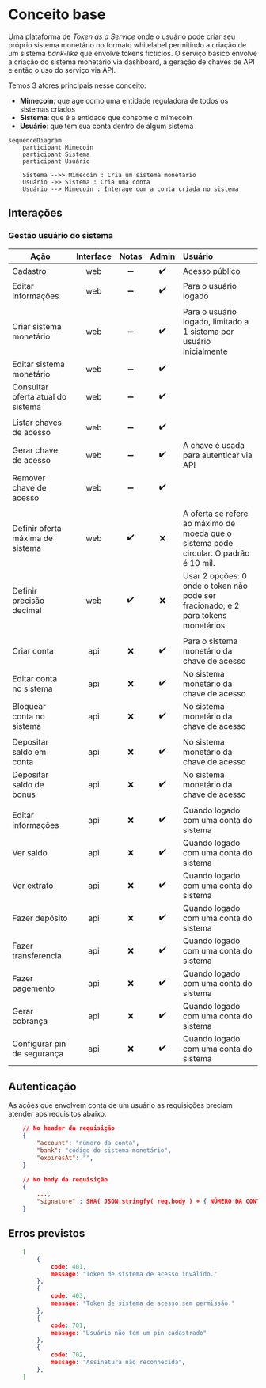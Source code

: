 # Conceito base
Uma plataforma de *Token as a Service* onde o usuário pode criar seu próprio sistema monetário no formato whitelabel permitindo a criação de um sistema *bank-like* que envolve tokens fictícios. O serviço basico envolve a criação do sistema monetário via dashboard, a geração de chaves de API e então o uso do serviço via API.

Temos 3 atores principais nesse conceito:

 - **Mimecoin**: que age como uma entidade reguladora de todos os sistemas criados
 - **Sistema**: que é a entidade que consome o mimecoin
 - **Usuário**: que tem sua conta dentro de algum sistema

```mermaid
sequenceDiagram
	participant Mimecoin
	participant Sistema
	participant Usuário
	
	Sistema -->> Mimecoin : Cria um sistema monetário
	Usuário ->> Sistema : Cria uma conta
	Usuário --> Mimecoin : Interage com a conta criada no sistema
```

## Interações

### Gestão usuário do sistema

| Ação | Interface | Notas | Admin | Usuário
| -- | :--: | :--: | :--: | :-- | 
| Cadastro | web | ➖ | ✔️ | Acesso público
| Editar informações | web | ➖ | ✔️ | Para o usuário logado
||
| Criar sistema monetário | web | ➖ | ✔️ | Para o usuário logado, limitado a 1 sistema por usuário inicialmente
| Editar sistema monetário | web | ➖ | ✔️ | 
| Consultar oferta atual do sistema | web | ➖ | ✔️ | 
||
| Listar chaves de acesso | web | ➖ | ✔️ |
| Gerar chave de acesso | web | ➖ | ✔️ | A chave é usada para autenticar via API
| Remover chave de acesso | web | ➖ | ✔️ | 
||
| Definir oferta máxima de sistema | web | ✔️ | ❌ | A oferta se refere ao máximo de moeda que o sistema pode circular. O padrão é 10 mil. |
| Definir precisão decimal | web | ✔️ | ❌ | Usar 2 opções: 0 onde o token não pode ser fracionado; e 2 para tokens monetários. |
||
| Criar conta | api | ❌ | ✔️ | Para o sistema monetário da chave de acesso |
| Editar conta no sistema | api | ❌ | ✔️ | No sistema monetário da chave de acesso |
| Bloquear conta no sistema  | api | ❌ | ✔️ | No sistema monetário da chave de acesso |
||
| Depositar saldo em conta  | api | ❌ | ✔️ | No sistema monetário da chave de acesso |
| Depositar saldo de bonus | api | ❌ | ✔️ | No sistema monetário da chave de acesso |
||
| Editar informações | api | ❌ | ✔️ | Quando logado com uma conta do sistema
| Ver saldo | api | ❌ | ✔️ | Quando logado com uma conta do sistema
| Ver extrato | api | ❌ | ✔️ | Quando logado com uma conta do sistema
| Fazer depósito | api | ❌ | ✔️ | Quando logado com uma conta do sistema
| Fazer transferencia | api | ❌ | ✔️ | Quando logado com uma conta do sistema
| Fazer pagemento | api | ❌ | ✔️ | Quando logado com uma conta do sistema
| Gerar cobrança | api | ❌ | ✔️ | Quando logado com uma conta do sistema
| Configurar pin de segurança | api | ❌ | ✔️ | Quando logado com uma conta do sistema

## Autenticação

As ações que envolvem conta de um usuário as requisições preciam atender aos requisitos abaixo.

```json
    // No header da requisição
    {
        "account": "número da conta",
        "bank": "código do sistema monetário",
        "expiresAt": "",
    }

    // No body da requisição
    {
        ...,
        "signature" : SHA( JSON.stringfy( req.body ) + { NÚMERO DA CONTA } + { PIN DO USUÀRIO } )
    }
```

## Erros previstos

```json
    [
        {
            code: 401,
            message: "Token de sistema de acesso inválido."
        },
        {
            code: 403,
            message: "Token de sistema de acesso sem permissão."
        },
        {
            code: 701,
            message: "Usuário não tem um pin cadastrado"
        },
        {
            code: 702,
            message: "Assinatura não reconhecida",
        },
    ]
```